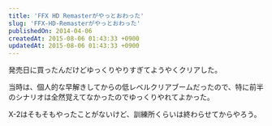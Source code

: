 ```yaml
---
title: 'FFX HD Remasterがやっとおわった'
slug: 'FFX-HD-Remasterがやっとおわった'
publishedOn: 2014-04-06
createdAt: 2015-08-06 01:43:33 +0900
updatedAt: 2015-08-06 01:43:33 +0900
---
```

発売日に買ったんだけどゆっくりやりすぎてようやくクリアした。

当時は、個人的な早解きしてからの低レベルクリアブームだったので、特に前半のシナリオは全然覚えてなかったのでゆっくりやれてよかった。

X-2はそもそもやったことがないけど、訓練所くらいは終わらせてからやろう。
